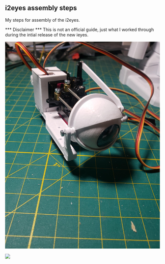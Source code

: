 <!DOCTYPE html>
<html>
<head>
</head>
<body>


<h2>i2eyes assembly steps</h2>
<p>My steps for assembly of the i2eyes. </p>
<p>*** Disclaimer ***  This is not an official guide, just what I worked through during the intial release of the new ieyes.</p>

<p><p><p>



<img src="images/eye-complete-left.jpg"></a>


<a href="images/attach-eye-assembly-right.jpg"><img src="images/attach-eye-assembly-rights.jpg"></a>


</body>



</html>

